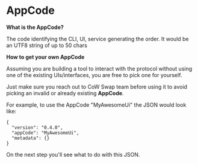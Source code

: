 # AppCode

**What is the AppCode?**&#x20;

The code identifying the CLI, UI, service generating the order. It would be an UTF8 string of up to 50 chars

**How to get your own AppCode**

Assuming you are building a tool to interact with the protocol without using one of the existing UIs/interfaces, you are free to pick one for yourself.

Just make sure you reach out to CoW Swap team before using it to avoid picking an invalid or already existing **AppCode**.

For example, to use the AppCode "MyAwesomeUi" the JSON would look like:

```
{
  "version": "0.4.0",
  "appCode": "MyAwesomeUi",
  "metadata": {}
}
```

On the next step you'll see what to do with this JSON.
